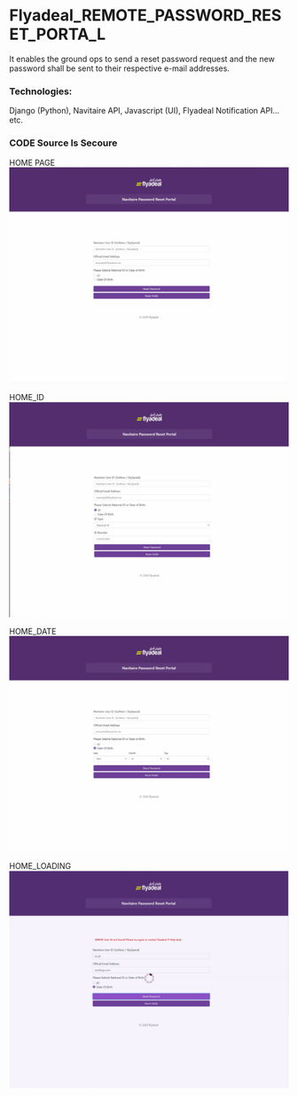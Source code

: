 # Flyadeal_REMOTE_PASSWORD_RESET_PORTA_L
It enables the ground ops to send a reset password request and the new password shall be sent to their respective e-mail addresses. 

### Technologies: 
Django (Python), Navitaire API, Javascript (UI), Flyadeal Notification API... etc.

### CODE Source Is Secoure

HOME PAGE
![Image of Yaktocat](https://github.com/abdul2025/Flyadeal_REMOTE_PASSWORD_RESET_PORTA_L/blob/main/Images/HomePage.png)

HOME_ID
![Image of Yaktocat](https://github.com/abdul2025/Flyadeal_REMOTE_PASSWORD_RESET_PORTA_L/blob/main/Images/HOEM_ID.png)

HOME_DATE
![Image of Yaktocat](https://github.com/abdul2025/Flyadeal_REMOTE_PASSWORD_RESET_PORTA_L/blob/main/Images/HOME_DATE.png)

HOME_LOADING
![Image of Yaktocat](https://github.com/abdul2025/Flyadeal_REMOTE_PASSWORD_RESET_PORTA_L/blob/main/Images/HOME_LOADING.jpg)
